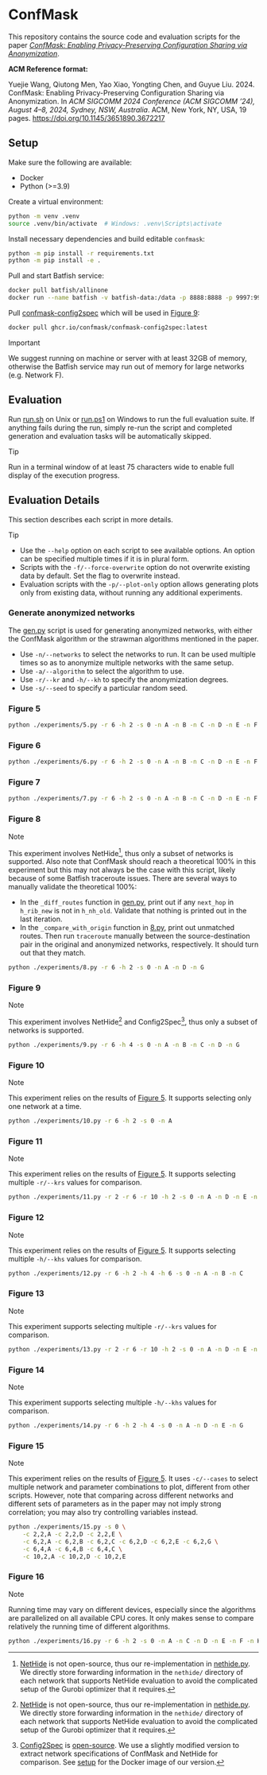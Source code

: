 # ConfMask

This repository contains the source code and evaluation scripts for the paper
[*ConfMask: Enabling Privacy-Preserving Configuration Sharing via Anonymization*](./paper.pdf).

**ACM Reference format:**

Yuejie Wang, Qiutong Men, Yao Xiao, Yongting Chen, and Guyue Liu. 2024. ConfMask:
Enabling Privacy-Preserving Configuration Sharing via Anonymization. In
*ACM SIGCOMM 2024 Conference (ACM SIGCOMM ’24), August 4–8, 2024, Sydney, NSW, Australia*.
ACM, New York, NY, USA, 19 pages. https://doi.org/10.1145/3651890.3672217

## Setup

Make sure the following are available:

- Docker
- Python (>=3.9)

Create a virtual environment:

```bash
python -m venv .venv
source .venv/bin/activate  # Windows: .venv\Scripts\activate
```

Install necessary dependencies and build editable `confmask`:

```bash
python -m pip install -r requirements.txt
python -m pip install -e .
```

Pull and start Batfish service:

```bash
docker pull batfish/allinone
docker run --name batfish -v batfish-data:/data -p 8888:8888 -p 9997:9997 -p 9996:9996 batfish/allinone
```

Pull [confmask-config2spec](https://github.com/orgs/confmask/packages/container/package/confmask-config2spec)
which will be used in [Figure 9](#figure-9):

```bash
docker pull ghcr.io/confmask/confmask-config2spec:latest
```

> [!IMPORTANT]
> We suggest running on machine or server with at least 32GB of memory, otherwise the
> Batfish service may run out of memory for large networks (e.g. Network F).

## Evaluation

Run [run.sh](./run.sh) on Unix or [run.ps1](./run.ps1) on Windows to run the full
evaluation suite. If anything fails during the run, simply re-run the script and
completed generation and evaluation tasks will be automatically skipped.

> [!TIP]
> Run in a terminal window of at least 75 characters wide to enable full display of the
> execution progress.

## Evaluation Details

This section describes each script in more details.

> [!TIP]
> - Use the `--help` option on each script to see available options. An option can be
>   specified multiple times if it is in plural form.
> - Scripts with the `-f/--force-overwrite` option do not overwrite existing data by
>   default. Set the flag to overwrite instead.
> - Evaluation scripts with the `-p/--plot-only` option allows generating plots only
>   from existing data, without running any additional experiments.

### Generate anonymized networks

The [gen.py](./experiments/gen.py) script is used for generating anonymized networks,
with either the ConfMask algorithm or the strawman algorithms mentioned in the paper.

- Use `-n/--networks` to select the networks to run. It can be used multiple times so
  as to anonymize multiple networks with the same setup.
- Use `-a/--algorithm` to select the algorithm to use.
- Use `-r/--kr` and `-h/--kh` to specify the anonymization degrees.
- Use `-s/--seed` to specify a particular random seed.

### Figure 5

```bash
python ./experiments/5.py -r 6 -h 2 -s 0 -n A -n B -n C -n D -n E -n F -n G -n H
```

### Figure 6

```bash
python ./experiments/6.py -r 6 -h 2 -s 0 -n A -n B -n C -n D -n E -n F -n G -n H
```

### Figure 7

```bash
python ./experiments/7.py -r 6 -h 2 -s 0 -n A -n B -n C -n D -n E -n F -n G -n H
```

### Figure 8

> [!NOTE]
> This experiment involves NetHide[^1], thus only a subset of networks is supported.
> Also note that ConfMask should reach a theoretical 100% in this experiment but this
> may not always be the case with this script, likely because of some Batfish traceroute
> issues. There are several ways to manually validate the theoretical 100%:
>
> - In the `_diff_routes` function in [gen.py](./gen.py), print out if any `next_hop` in
>   `h_rib_new` is not in `h_nh_old`. Validate that nothing is printed out in the last
>   iteration.
> - In the `_compare_with_origin` function in [8.py](./8.py), print out unmatched
>   routes. Then run `traceroute` manually between the source-destination pair in the
>   original and anonymized networks, respectively. It should turn out that they match.

```bash
python ./experiments/8.py -r 6 -h 2 -s 0 -n A -n D -n G
```

### Figure 9

> [!NOTE]
> This experiment involves NetHide[^1] and Config2Spec[^2], thus only a subset of
> networks is supported.

```bash
python ./experiments/9.py -r 6 -h 4 -s 0 -n A -n B -n C -n D -n G
```

### Figure 10

> [!NOTE]
> This experiment relies on the results of [Figure 5](#figure-5). It supports selecting
> only one network at a time.

```bash
python ./experiments/10.py -r 6 -h 2 -s 0 -n A
```

### Figure 11

> [!NOTE]
> This experiment relies on the results of [Figure 5](#figure-5). It supports selecting
> multiple `-r/--krs` values for comparison.

```bash
python ./experiments/11.py -r 2 -r 6 -r 10 -h 2 -s 0 -n A -n D -n E -n G
```

### Figure 12

> [!NOTE]
> This experiment relies on the results of [Figure 5](#figure-5). It supports selecting
> multiple `-h/--khs` values for comparison.

```bash
python ./experiments/12.py -r 6 -h 2 -h 4 -h 6 -s 0 -n A -n B -n C
```

### Figure 13

> [!NOTE]
> This experiment supports selecting multiple `-r/--krs` values for comparison.

```bash
python ./experiments/13.py -r 2 -r 6 -r 10 -h 2 -s 0 -n A -n D -n E -n G
```

### Figure 14

> [!NOTE]
> This experiment supports selecting multiple `-h/--khs` values for comparison.

```bash
python ./experiments/14.py -r 6 -h 2 -h 4 -s 0 -n A -n D -n E -n G
```

### Figure 15

> [!NOTE]
> This experiment relies on the results of [Figure 5](#figure-5). It uses `-c/--cases`
> to select multiple network and parameter combinations to plot, different from other
> scripts. However, note that comparing across different networks and different sets of
> parameters as in the paper may not imply strong correlation; you may also try
> controlling variables instead.

```bash
python ./experiments/15.py -s 0 \
    -c 2,2,A -c 2,2,D -c 2,2,E \
    -c 6,2,A -c 6,2,B -c 6,2,C -c 6,2,D -c 6,2,E -c 6,2,G \
    -c 6,4,A -c 6,4,B -c 6,4,C \
    -c 10,2,A -c 10,2,D -c 10,2,E
```

### Figure 16

> [!NOTE]
> Running time may vary on different devices, especially since the algorithms are
> parallelized on all available CPU cores. It only makes sense to compare relatively
> the running time of different algorithms.

```bash
python ./experiments/16.py -r 6 -h 2 -s 0 -n A -n C -n D -n E -n F -n H
```

[^1]: [NetHide](https://www.usenix.org/conference/usenixsecurity18/presentation/meier)
is not open-source, thus our re-implementation in [nethide.py](./confmask/nethide.py).
We directly store forwarding information in the `nethide/` directory of each network
that supports NetHide evaluation to avoid the complicated setup of the Gurobi optimizer
that it requires.

[^2]: [Config2Spec](https://www.usenix.org/conference/nsdi20/presentation/birkner) is
[open-source](https://github.com/nsg-ethz/config2spec). We use a slightly modified
version to extract network specifications of ConfMask and NetHide for comparison. See
[setup](#setup) for the Docker image of our version.

